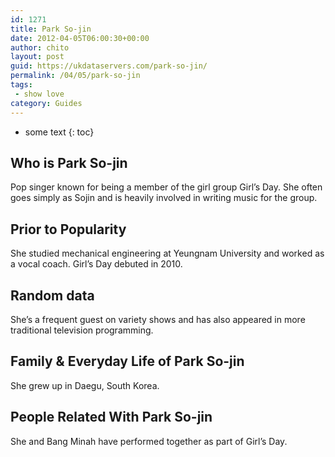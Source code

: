 ```yaml
---
id: 1271
title: Park So-jin
date: 2012-04-05T06:00:30+00:00
author: chito
layout: post
guid: https://ukdataservers.com/park-so-jin/
permalink: /04/05/park-so-jin
tags:
 - show love
category: Guides
---
```


* some text
{: toc}
          
          
## Who is  Park So-jin
                  
                  
                  
Pop singer known for being a member of the girl group Girl&#8217;s Day. She often goes simply as Sojin and is heavily involved in writing music for the group.
                  
                
                
                
## Prior to Popularity 
                  
                  
                  
She studied mechanical engineering at Yeungnam University and worked as a vocal coach. Girl&#8217;s Day debuted in 2010.
                  
                
                
                
## Random data 
                  
                  
                  
She&#8217;s a frequent guest on variety shows and has also appeared in more traditional television programming.
                  
                
                
                
## Family & Everyday Life of Park So-jin
                  
                  
                  
She grew up in Daegu, South Korea.
                  
                
                
                
## People Related With  Park So-jin
                  
                  
                  
She and Bang Minah have performed together as part of Girl&#8217;s Day.
                  
                
              
            
          
          
          
    
    
  
